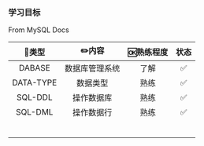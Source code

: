 ### 学习目标

From MySQL Docs

|   🍭类型   |     ✏️内容      | 🆗熟练程度 | 状态 |
| :-------: | :------------: | :-------: | :--: |
|  DABASE   | 数据库管理系统 |   了解    |  ✅   |
| DATA-TYPE |    数据类型    |   熟练    |  ✅   |
|  SQL-DDL  |   操作数据库   |   熟练    |  ✅   |
|  SQL-DML  |   操作数据行   |   熟练    |  ✅   |
|           |                |           |      |
|           |                |           |      |
|           |                |           |      |
|           |                |           |      |
|           |                |           |      |
|           |                |           |      |
